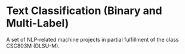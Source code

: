 # Text Classification (Binary and Multi-Label)

A set of NLP-related machine projects in partial fulfillment of the class CSC803M (DLSU-M). 
